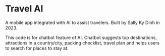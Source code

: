 # Travel AI

A mobile app integrated with AI to assist travelers. Built by Sally Ky Dinh in 2023.

This code is for chatbot feature of AI. Chatbot suggests top destinations, attractions in a country/city, packing checklist, travel plan and helps users to search for places to stay at.
